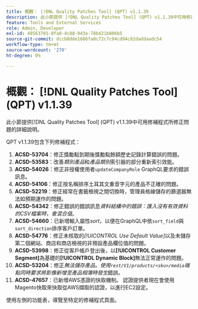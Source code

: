 ```yaml
---
title: 概觀： [!DNL Quality Patches Tool] (QPT) v1.1.39
description: 此小節提供 [!DNL Quality Patches Tool] (QPT) v1.1.39中可用修補程式所修正問題的詳細說明。
feature: Tools and External Services
role: Admin, Developer
exl-id: 48563701-0fa0-4c88-943e-78b421b806b5
source-git-commit: dccb8dde1666fa0c72c7c94cd94c82daddaadc54
workflow-type: tm+mt
source-wordcount: '270'
ht-degree: 0%

---
```


# 概觀： [!DNL Quality Patches Tool] (QPT) v1.1.39

此小節提供[!DNL Quality Patches Tool] (QPT) v1.1.39中可用修補程式所修正問題的詳細說明。

QPT v1.1.39包含下列修補程式：

1. **ACSD-53704**：修正獎勵點到期後獎勵點餘額歷史記錄計算錯誤的問題。
1. **ACSD-53583**：改善&#x200B;*類別產品*&#x200B;和&#x200B;*產品類別*&#x200B;索引器的部分重新索引效能。
1. **ACSD-54026**：修正非授權使用者`updateCompanyRole` GraphQL要求的錯誤訊息。
1. **ACSD-54106**：修正按名稱排序土耳其文重音字元的產品不正確的問題。
1. **ACSD-52219**：修正經常在書籤檢視之間切換時，管理員格線儲存的篩選器無法如預期運作的問題。
1. **ACSD-54342**：修正錯誤的錯誤訊息&#x200B;*資料結構中的錯誤：匯入沒有有效資料的CSV檔案時，會混合值*。
1. **ACSD-54660**：已新增輸入屬性&#x200B;*sort*，以便在GraphQL中依`sort_field`與`sort_direction`排序客戶訂單。
1. **ACSD-54776**：修正未核取的&#x200B;*[!UICONTROL Use Default Value]*&#x200B;以及未儲存第二個網站、商店和商店檢視的非預設產品欄位值的問題。
1. **ACSD-53998**：修正從客戶帳戶登出後，以&#x200B;**[!UICONTROL Customer Segment]**&#x200B;為基礎的&#x200B;**[!UICONTROL Dynamic Block]**&#x200B;無法正常運作的問題。
1. **ACSD-53204**：修正&#x200B;*無法儲存產品。使用`rest/V1/products/<sku>/media`端點同時要求將影像新增至產品相簿時發生*&#x200B;錯誤。
1. **ACSD-47657**：已新增AWS憑證的快取機制。 認證提供者現在會使用Magento快取來快取從AWS擷取的認證，以進行EC2設定。

使用左側的功能表，導覽至特定的修補程式頁面。
